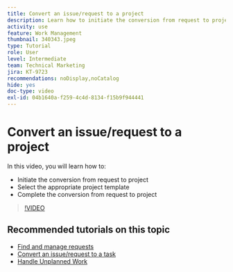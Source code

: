 ```yaml
---
title: Convert an issue/request to a project
description: Learn how to initiate the conversion from request to project, select the appropriate project template, and complete the conversion.
activity: use
feature: Work Management
thumbnail: 340343.jpeg
type: Tutorial
role: User
level: Intermediate
team: Technical Marketing
jira: KT-9723
recommendations: noDisplay,noCatalog
hide: yes
doc-type: video
exl-id: 04b1640a-f259-4c4d-8134-f15b9f944441
---
```

# Convert an issue/request to a project

In this video, you will learn how to:

* Initiate the conversion from request to project
* Select the appropriate project template
* Complete the conversion from request to project

>[!VIDEO](https://video.tv.adobe.com/v/340343/?quality=12&learn=on)


## Recommended tutorials on this topic

* [Find and manage requests](/help/manage-work/issues-requests/find-requests.md)
* [Convert an issue/request to a task](/help/manage-work/issues-requests/convert-issues-to-other-work-items.md)
* [Handle Unplanned Work](/help/manage-work/issues-requests/handle-unplanned-work.md)
